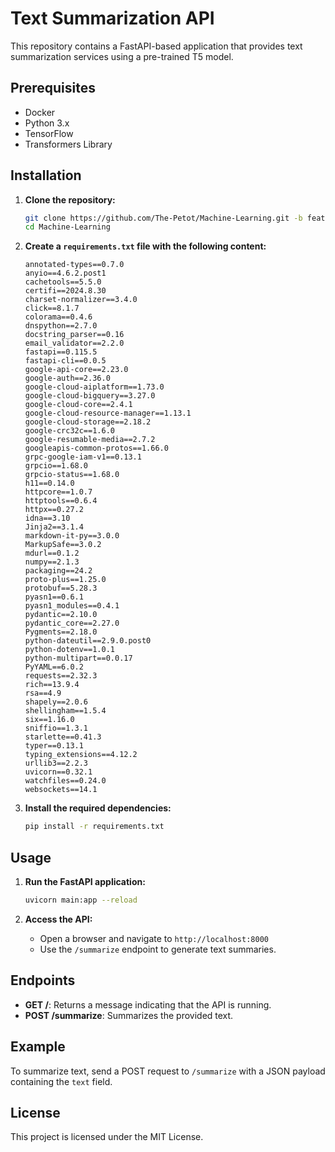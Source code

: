 # Text Summarization API

This repository contains a FastAPI-based application that provides text summarization services using a pre-trained T5 model.

## Prerequisites

- Docker
- Python 3.x
- TensorFlow
- Transformers Library

## Installation

1. **Clone the repository:**
    ```sh
    git clone https://github.com/The-Petot/Machine-Learning.git -b feat/sumarize
    cd Machine-Learning
    ```

2. **Create a `requirements.txt` file with the following content:**
    ```plaintext
    annotated-types==0.7.0
    anyio==4.6.2.post1
    cachetools==5.5.0
    certifi==2024.8.30
    charset-normalizer==3.4.0
    click==8.1.7
    colorama==0.4.6
    dnspython==2.7.0
    docstring_parser==0.16
    email_validator==2.2.0
    fastapi==0.115.5
    fastapi-cli==0.0.5
    google-api-core==2.23.0
    google-auth==2.36.0
    google-cloud-aiplatform==1.73.0
    google-cloud-bigquery==3.27.0
    google-cloud-core==2.4.1
    google-cloud-resource-manager==1.13.1
    google-cloud-storage==2.18.2
    google-crc32c==1.6.0
    google-resumable-media==2.7.2
    googleapis-common-protos==1.66.0
    grpc-google-iam-v1==0.13.1
    grpcio==1.68.0
    grpcio-status==1.68.0
    h11==0.14.0
    httpcore==1.0.7
    httptools==0.6.4
    httpx==0.27.2
    idna==3.10
    Jinja2==3.1.4
    markdown-it-py==3.0.0
    MarkupSafe==3.0.2
    mdurl==0.1.2
    numpy==2.1.3
    packaging==24.2
    proto-plus==1.25.0
    protobuf==5.28.3
    pyasn1==0.6.1
    pyasn1_modules==0.4.1
    pydantic==2.10.0
    pydantic_core==2.27.0
    Pygments==2.18.0
    python-dateutil==2.9.0.post0
    python-dotenv==1.0.1
    python-multipart==0.0.17
    PyYAML==6.0.2
    requests==2.32.3
    rich==13.9.4
    rsa==4.9
    shapely==2.0.6
    shellingham==1.5.4
    six==1.16.0
    sniffio==1.3.1
    starlette==0.41.3
    typer==0.13.1
    typing_extensions==4.12.2
    urllib3==2.2.3
    uvicorn==0.32.1
    watchfiles==0.24.0
    websockets==14.1
    ```

3. **Install the required dependencies:**
    ```sh
    pip install -r requirements.txt
    ```

## Usage

1. **Run the FastAPI application:**
    ```sh
    uvicorn main:app --reload
    ```

2. **Access the API:**
    - Open a browser and navigate to `http://localhost:8000`
    - Use the `/summarize` endpoint to generate text summaries.

## Endpoints

- **GET /**: Returns a message indicating that the API is running.
- **POST /summarize**: Summarizes the provided text.

## Example

To summarize text, send a POST request to `/summarize` with a JSON payload containing the `text` field.

## License

This project is licensed under the MIT License.
